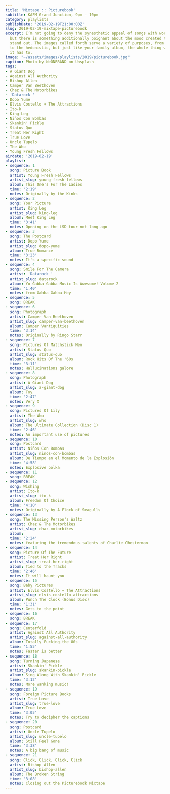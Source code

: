 ```yaml
---
title: 'Mixtape :: Picturebook'
subtitle: KAFM Grand Junction, 9pm - 10pm
category: playlists
publishDate: '2019-02-19T21:00:00Z'
slug: 2019-02-19-mixtape-picturebook
excerpt: I’m not going to deny the synesthetic appeal of songs with words about pictures,
  but there is something additionally poignant about the mood created that seems to
  stand out. The images called forth serve a variety of purposes, from the reminiscent
  to the hedonistic, but just like your family album, the whole thing works out because
  it has to.
image: "~/assets/images/playlists/2019/picturebook.jpg"
caption: Photo by NeONBRAND on Unsplash
tags:
- A Giant Dog
- Against All Authority
- Bishop Allen
- Camper Van Beethoven
- Chaz & The Motorbikes
- 'Datarock '
- Dopo Yume
- Elvis Costello + The Attractions
- Ito-k
- King Leg
- Niños Con Bombas
- Skankin' Pickle
- Status Quo
- Treat Her Right
- True Love
- Uncle Tupelo
- The Who
- Young Fresh Fellows
airdate: '2019-02-19'
playlist:
- sequence: 1
  song: Picture Book
  artist: Young Fresh Fellows
  artist_slug: young-fresh-fellows
  album: This One's For The Ladies
  time: '2:19'
  notes: Originally by the Kinks
- sequence: 2
  song: Your Picture
  artist: King Leg
  artist_slug: king-leg
  album: Meet King Leg
  time: '3:41'
  notes: Opening on the LSD tour not long ago
- sequence: 3
  song: The Postcard
  artist: Dopo Yume
  artist_slug: dopo-yume
  album: True Romance
  time: '3:23'
  notes: It's a specific sound
- sequence: 4
  song: Smile For The Camera
  artist: 'Datarock '
  artist_slug: datarock
  album: Yo Gabba Gabba Music Is Awesome! Volume 2
  time: '1:40'
  notes: from Gabba Gabba Hey
- sequence: 5
  song: BREAK
- sequence: 6
  song: Photograph
  artist: Camper Van Beethoven
  artist_slug: camper-van-beethoven
  album: Camper Vantiquities
  time: '3:14'
  notes: Originally by Ringo Starr
- sequence: 7
  song: Pictures Of Matchstick Men
  artist: Status Quo
  artist_slug: status-quo
  album: Rock Hits Of The '60s
  time: '3:11'
  notes: Hallucinations galore
- sequence: 8
  song: Photograph
  artist: A Giant Dog
  artist_slug: a-giant-dog
  album: Toy
  time: '2:47'
  notes: Very X
- sequence: 9
  song: Pictures Of Lily
  artist: The Who
  artist_slug: who
  album: The Ultimate Collection (Disc 1)
  time: '2:46'
  notes: An important use of pictures
- sequence: 10
  song: Postcard
  artist: Niños Con Bombas
  artist_slug: ninos-con-bombas
  album: De Tiempo en el Momento de la Explosión
  time: '4:58'
  notes: Explosive polka
- sequence: 11
  song: BREAK
- sequence: 12
  song: Wishing
  artist: Ito-k
  artist_slug: ito-k
  album: Freedom Of Choice
  time: '4:10'
  notes: Originally by A Flock of Seagulls
- sequence: 13
  song: The Missing Person's Waltz
  artist: Chaz & The Motorbikes
  artist_slug: chaz-motorbikes
  album:
  time: '2:24'
  notes: featuring the tremendous talents of Charlie Chesterman
- sequence: 14
  song: Picture Of The Future
  artist: Treat Her Right
  artist_slug: treat-her-right
  album: Tied to the Tracks
  time: '2:46'
  notes: It will haunt you
- sequence: 15
  song: Baby Pictures
  artist: Elvis Costello + The Attractions
  artist_slug: elvis-costello-attractions
  album: Punch The Clock (Bonus Disc)
  time: '1:31'
  notes: Gets to the point
- sequence: 16
  song: BREAK
- sequence: 17
  song: Centerfold
  artist: Against All Authority
  artist_slug: against-all-authority
  album: Totally Fucking the 80s
  time: '1:55'
  notes: Faster is better
- sequence: 18
  song: Turning Japanese
  artist: Skankin' Pickle
  artist_slug: skankin-pickle
  album: Sing Along With Skankin' Pickle
  time: '3:12'
  notes: More wanking music!
- sequence: 19
  song: Foreign Picture Books
  artist: True Love
  artist_slug: true-love
  album: True Love
  time: '3:05'
  notes: Try to decipher the captions
- sequence: 20
  song: Postcard
  artist: Uncle Tupelo
  artist_slug: uncle-tupelo
  album: Still Feel Gone
  time: '3:38'
  notes: A big bang of music
- sequence: 21
  song: Click, Click, Click, Click
  artist: Bishop Allen
  artist_slug: bishop-allen
  album: The Broken String
  time: '3:08'
  notes: Closing out the Picturebook Mixtape
---
```


